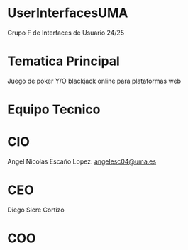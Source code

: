 # UserInterfacesUMA
Grupo F de Interfaces de Usuario 24/25
# Tematica Principal
Juego de poker Y/O blackjack online para plataformas web
# Equipo Tecnico
# CIO
  Angel Nicolas Escaño Lopez: angelesc04@uma.es
# CEO
  Diego Sicre Cortizo
# COO
    
